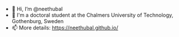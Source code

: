 - 👋 Hi, I’m @neethubal
- 👀 I'm a doctoral student at the Chalmers University of Technology, Gothenburg, Sweden
- 📫 More details: https://neethubal.github.io/ 

<!---
neethubal/neethubal is a ✨ special ✨ repository because its `README.md` (this file) appears on your GitHub profile.
You can click the Preview link to take a look at your changes.
--->
